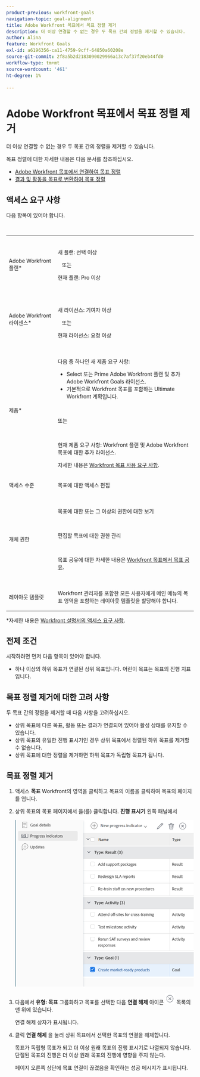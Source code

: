 ```yaml
---
product-previous: workfront-goals
navigation-topic: goal-alignment
title: Adobe Workfront 목표에서 목표 정렬 제거
description: 더 이상 연결할 수 없는 경우 두 목표 간의 정렬을 제거할 수 있습니다.
author: Alina
feature: Workfront Goals
exl-id: a6196356-ca11-4759-9cff-64850a60208e
source-git-commit: 2f8a5b2d2183090029966a13c7af37f20eb44fd0
workflow-type: tm+mt
source-wordcount: '461'
ht-degree: 1%

---
```


# Adobe Workfront 목표에서 목표 정렬 제거

더 이상 연결할 수 없는 경우 두 목표 간의 정렬을 제거할 수 있습니다.

목표 정렬에 대한 자세한 내용은 다음 문서를 참조하십시오.

* [Adobe Workfront 목표에서 연결하여 목표 정렬](../../workfront-goals/goal-alignment/align-goals-by-connecting-them.md)
* [결과 및 활동을 목표로 변환하여 목표 정렬](../../workfront-goals/goal-alignment/align-goals-by-converting-results-activities.md)

## 액세스 요구 사항

다음 항목이 있어야 합니다.

<table style="table-layout:auto">
 <col>
 </col>
 <col>
 </col>
 <tbody>
  <tr>
   <td role="rowheader">Adobe Workfront 플랜*</td>
   <td>
   <p>새 플랜: 선택 이상</p>
   또는
   <p>현재 플랜: Pro 이상</p>
   
   </td>
  </tr>
  <tr>
   <td role="rowheader">Adobe Workfront 라이센스*</td>
   <td>
   <p>새 라이선스: 기여자 이상</p>
   또는
   <p>현재 라이선스: 요청 이상</p> </td>
  </tr>
  <tr>
   <td role="rowheader">제품*</td>
   <td>
   <p> 다음 중 하나인 새 제품 요구 사항: </p>
<ul>
<li>Select 또는 Prime Adobe Workfront 플랜 및 추가 Adobe Workfront Goals 라이선스.</li>
<li>기본적으로 Workfront 목표를 포함하는 Ultimate Workfront 계획입니다. </li></ul>
   <p>또는</p>
   <p>현재 제품 요구 사항: Workfront 플랜 및 Adobe Workfront 목표에 대한 추가 라이선스. </p> <p>자세한 내용은 <a href="../../workfront-goals/goal-management/access-needed-for-wf-goals.md" class="MCXref xref">Workfront 목표 사용 요구 사항</a>. </p> </td>
  </tr>
  <tr>
   <td role="rowheader">액세스 수준</td>
   <td> <p>목표에 대한 액세스 편집</p> </td>
  </tr>
  <tr data-mc-conditions="">
   <td role="rowheader">개체 권한</td>
   <td>
    <p>목표에 대한 또는 그 이상의 권한에 대한 보기</p>
     <p>편집할 목표에 대한 권한 관리</p>
     <p>목표 공유에 대한 자세한 내용은 <a href="../../workfront-goals/workfront-goals-settings/share-a-goal.md" class="MCXref xref">Workfront 목표에서 목표 공유</a>. </p>
    </td>
  </tr>
   <td role="rowheader"><p>레이아웃 템플릿</p></td>
   <td> <p>Workfront 관리자를 포함한 모든 사용자에게 메인 메뉴의 목표 영역을 포함하는 레이아웃 템플릿을 할당해야 합니다. </p>  
</td>
  </tr>
 </tbody>
</table>

*자세한 내용은 [Workfront 설명서의 액세스 요구 사항](/help/quicksilver/administration-and-setup/add-users/access-levels-and-object-permissions/access-level-requirements-in-documentation.md).

## 전제 조건

시작하려면 먼저 다음 항목이 있어야 합니다.

* 하나 이상의 하위 목표가 연결된 상위 목표입니다. 어린이 목표는 목표의 진행 지표입니다.

## 목표 정렬 제거에 대한 고려 사항

두 목표 간의 정렬을 제거할 때 다음 사항을 고려하십시오.

* 상위 목표에 다른 목표, 활동 또는 결과가 연결되어 있어야 활성 상태를 유지할 수 있습니다.
* 상위 목표의 유일한 진행 표시기인 경우 상위 목표에서 정렬된 하위 목표를 제거할 수 없습니다.
* 상위 목표에 대한 정렬을 제거하면 하위 목표가 독립형 목표가 됩니다.

## 목표 정렬 제거

<!--
Removing goal alignment differs depending on which environment you use.

### Remove goal alignment in the Production environment


1. Go to a child goal aligned to a parent goal. 
1. Click the goal name to open the **Goal Details** panel. 
1. Click the **gear icon** ![](assets/gear-icon-settings.png) next to the parent goal, then click **Remove alignment**.

   ![](assets/edit-remove-alignment-350x88.png)

   The goal becomes a standalone goal and its progress no longer influences the progress of the original parent goal. 

1. (Optional) Click **Undo** in the lower-left corner of the screen if you want to revert this change and keep the goals aligned. 
1. (Optional) Add activities and results to either goals to indicate their progress. For information about adding activities and results, see the following articles:

   * [Add activities to goals in Adobe Workfront Goals](../../workfront-goals/results-and-activities/add-activities-to-goals.md) 
   * [Add results to goals in Adobe Workfront Goals](../../workfront-goals/results-and-activities/add-results-to-goals.md)
-->

1. 액세스 **목표** Workfront의 영역을 클릭하고 목표의 이름을 클릭하여 목표의 페이지를 엽니다.
1. 상위 목표의 목표 페이지에서 을(를) 클릭합니다. **진행 표시기** 왼쪽 패널에서

   ![](assets/remove-goal-alignment-from-list-unshimmed.png)

1. 다음에서 **유형: 목표** 그룹화하고 목표를 선택한 다음 **연결 해제** 아이콘 ![](assets/disconnect-goal-to-remove-alignment-icon-unshimmed.png) 목록의 맨 위에 있습니다.

   연결 해제 상자가 표시됩니다.

1. 클릭 **연결 해제** 을 눌러 상위 목표에서 선택한 목표의 연결을 해제합니다.

   목표가 독립형 목표가 되고 더 이상 원래 목표의 진행 표시기로 나열되지 않습니다. 단절된 목표의 진행은 더 이상 원래 목표의 진행에 영향을 주지 않는다.

   페이지 오른쪽 상단에 목표 연결이 끊겼음을 확인하는 성공 메시지가 표시됩니다.